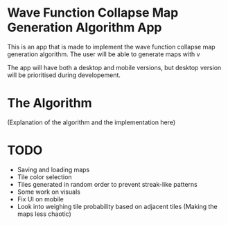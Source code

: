# Wave Function Collapse Map Generation Algorithm App
This is an app that is made to implement the wave function collapse map generation algorithm. 
The user will be able to generate maps with v

The app will have both a desktop and mobile versions, but desktop version will be prioritised during developement.
# The Algorithm

(Explanation of the algorithm and the implementation here)

# TODO
- Saving and loading maps
- Tile color selection
- Tiles generated in random order to prevent streak-like patterns
- Some work on visuals
- Fix UI on mobile
- Look into weighing tile probability based on adjacent tiles (Making the maps less chaotic)
